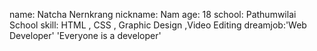 name: Natcha Nernkrang
nickname: Nam
age: 18
school: Pathumwilai School
skill: HTML , CSS , Graphic Design ,Video Editing
dreamjob:'Web Developer'
'Everyone is a developer'
<!---
kevzen96/kevzen96 is a ✨ special ✨ repository because its `README.md` (this file) appears on your GitHub profile.
You can click the Preview link to take a look at your changes.
--->
